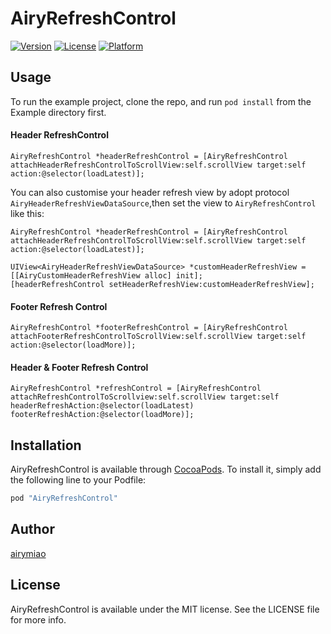 # AiryRefreshControl

[![Version](https://img.shields.io/cocoapods/v/AiryRefreshControl.svg?style=flat)](http://cocoapods.org/pods/AiryRefreshControl)
[![License](https://img.shields.io/cocoapods/l/AiryRefreshControl.svg?style=flat)](http://cocoapods.org/pods/AiryRefreshControl)
[![Platform](https://img.shields.io/cocoapods/p/AiryRefreshControl.svg?style=flat)](http://cocoapods.org/pods/AiryRefreshControl)

## Usage

To run the example project, clone the repo, and run `pod install` from the Example directory first.

#### Header RefreshControl

```
AiryRefreshControl *headerRefreshControl = [AiryRefreshControl attachHeaderRefreshControlToScrollView:self.scrollView target:self action:@selector(loadLatest)];
```

You can also customise your header refresh view by adopt protocol  `AiryHeaderRefreshViewDataSource`,then set the view to `AiryRefreshControl` like this:

```
AiryRefreshControl *headerRefreshControl = [AiryRefreshControl attachHeaderRefreshControlToScrollView:self.scrollView target:self action:@selector(loadLatest)];

UIView<AiryHeaderRefreshViewDataSource> *customHeaderRefreshView = [[AiryCustomHeaderRefreshView alloc] init];
[headerRefreshControl setHeaderRefreshView:customHeaderRefreshView];
```

#### Footer Refresh Control

```
AiryRefreshControl *footerRefreshControl = [AiryRefreshControl attachFooterRefreshControlToScrollView:self.scrollView target:self action:@selector(loadMore)];
```

#### Header & Footer Refresh Control

```
AiryRefreshControl *refreshControl = [AiryRefreshControl attachRefreshControlToScrollview:self.scrollView target:self headerRefreshAction:@selector(loadLatest) footerRefreshAction:@selector(loadMore)];
```

## Installation

AiryRefreshControl is available through [CocoaPods](http://cocoapods.org). To install
it, simply add the following line to your Podfile:

```ruby
pod "AiryRefreshControl"
```

## Author

[airymiao](airymiao@gmail.com)

## License

AiryRefreshControl is available under the MIT license. See the LICENSE file for more info.
